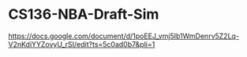 # CS136-NBA-Draft-Sim

https://docs.google.com/document/d/1poEEJ_vmj5Ib1WmDenrv5Z2Lq-V2nKdiYYZovyU_rSI/edit?ts=5c0ad0b7&pli=1
